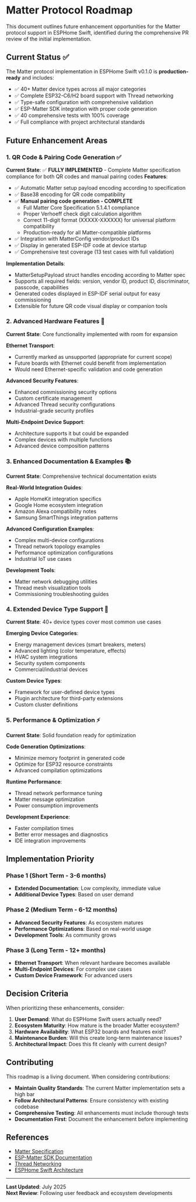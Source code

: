 # Matter Protocol Roadmap

This document outlines future enhancement opportunities for the Matter protocol support in ESPHome Swift, identified during the comprehensive PR review of the initial implementation.

## Current Status ✅

The Matter protocol implementation in ESPHome Swift v0.1.0 is **production-ready** and includes:

- ✅ 40+ Matter device types across all major categories
- ✅ Complete ESP32-C6/H2 board support with Thread networking
- ✅ Type-safe configuration with comprehensive validation
- ✅ ESP-Matter SDK integration with proper code generation
- ✅ 40 comprehensive tests with 100% coverage
- ✅ Full compliance with project architectural standards

## Future Enhancement Areas

### 1. QR Code & Pairing Code Generation ✅

**Current State**: ✅ **FULLY IMPLEMENTED** - Complete Matter specification compliance for both QR codes and manual pairing codes
**Features**:
- ✅ Automatic Matter setup payload encoding according to specification
- ✅ Base38 encoding for QR code compatibility 
- ✅ **Manual pairing code generation - COMPLETE**
  - Full Matter Core Specification 5.1.4.1 compliance
  - Proper Verhoeff check digit calculation algorithm
  - Correct 11-digit format (XXXXX-XXXXXX) for universal platform compatibility
  - Production-ready for all Matter-compatible platforms
- ✅ Integration with MatterConfig vendor/product IDs
- ✅ Display in generated ESP-IDF code at device startup
- ✅ Comprehensive test coverage (13 test cases with full validation)

**Implementation Details**:
- MatterSetupPayload struct handles encoding according to Matter spec
- Supports all required fields: version, vendor ID, product ID, discriminator, passcode, capabilities
- Generated codes displayed in ESP-IDF serial output for easy commissioning
- Extensible for future QR code visual display or companion tools

### 2. Advanced Hardware Features 🔧

**Current State**: Core functionality implemented with room for expansion

**Ethernet Transport**:
- Currently marked as unsupported (appropriate for current scope)
- Future boards with Ethernet could benefit from implementation
- Would need Ethernet-specific validation and code generation

**Advanced Security Features**:
- Enhanced commissioning security options
- Custom certificate management
- Advanced Thread security configurations
- Industrial-grade security profiles

**Multi-Endpoint Device Support**:
- Architecture supports it but could be expanded
- Complex devices with multiple functions
- Advanced device composition patterns

### 3. Enhanced Documentation & Examples 📚

**Current State**: Comprehensive technical documentation exists

**Real-World Integration Guides**:
- Apple HomeKit integration specifics
- Google Home ecosystem integration
- Amazon Alexa compatibility notes
- Samsung SmartThings integration patterns

**Advanced Configuration Examples**:
- Complex multi-device configurations
- Thread network topology examples
- Performance optimization configurations
- Industrial IoT use cases

**Development Tools**:
- Matter network debugging utilities
- Thread mesh visualization tools
- Commissioning troubleshooting guides

### 4. Extended Device Type Support 📱

**Current State**: 40+ device types cover most common use cases

**Emerging Device Categories**:
- Energy management devices (smart breakers, meters)
- Advanced lighting (color temperature, effects)
- HVAC system integrations
- Security system components
- Commercial/industrial devices

**Custom Device Types**:
- Framework for user-defined device types
- Plugin architecture for third-party extensions
- Custom cluster definitions

### 5. Performance & Optimization ⚡

**Current State**: Solid foundation ready for optimization

**Code Generation Optimizations**:
- Minimize memory footprint in generated code
- Optimize for ESP32 resource constraints
- Advanced compilation optimizations

**Runtime Performance**:
- Thread network performance tuning
- Matter message optimization
- Power consumption improvements

**Development Experience**:
- Faster compilation times
- Better error messages and diagnostics
- IDE integration improvements

## Implementation Priority

### Phase 1 (Short Term - 3-6 months)
- **Extended Documentation**: Low complexity, immediate value
- **Additional Device Types**: Based on user demand

### Phase 2 (Medium Term - 6-12 months)
- **Advanced Security Features**: As ecosystem matures
- **Performance Optimizations**: Based on real-world usage
- **Development Tools**: As community grows

### Phase 3 (Long Term - 12+ months)
- **Ethernet Transport**: When relevant hardware becomes available
- **Multi-Endpoint Devices**: For complex use cases
- **Custom Device Framework**: For advanced users

## Decision Criteria

When prioritizing these enhancements, consider:

1. **User Demand**: What do ESPHome Swift users actually need?
2. **Ecosystem Maturity**: How mature is the broader Matter ecosystem?
3. **Hardware Availability**: What ESP32 boards and features exist?
4. **Maintenance Burden**: Will this create long-term maintenance issues?
5. **Architectural Impact**: Does this fit cleanly with current design?

## Contributing

This roadmap is a living document. When considering contributions:

- **Maintain Quality Standards**: The current Matter implementation sets a high bar
- **Follow Architectural Patterns**: Ensure consistency with existing codebase
- **Comprehensive Testing**: All enhancements must include thorough tests
- **Documentation First**: Document the enhancement before implementing

## References

- [Matter Specification](https://csa-iot.org/all-solutions/matter/)
- [ESP-Matter SDK Documentation](https://docs.espressif.com/projects/esp-matter/)
- [Thread Networking](https://www.threadgroup.org/)
- [ESPHome Swift Architecture](../ARCHITECTURE.md)

---

**Last Updated**: July 2025  
**Next Review**: Following user feedback and ecosystem developments